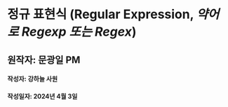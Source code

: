 # 정규 표현식 (Regular Expression, *약어로 Regexp 또는 Regex*)
## 원작자: 문광일 PM
#### 작성자: 강하늘 사원
#### 작성일자: 2024년 4월 3일 
